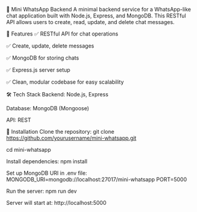 📱 Mini WhatsApp Backend
A minimal backend service for a WhatsApp-like chat application built with Node.js, Express, and MongoDB. This RESTful API allows users to create, read, update, and delete chat messages.

🚀 Features
✅ RESTful API for chat operations

✅ Create, update, delete messages

✅ MongoDB for storing chats

✅ Express.js server setup

✅ Clean, modular codebase for easy scalability

🛠️ Tech Stack
Backend: Node.js, Express

Database: MongoDB (Mongoose)

API: REST

🔧 Installation
Clone the repository:
git clone https://github.com/yourusername/mini-whatsapp.git

cd mini-whatsapp

Install dependencies:
npm install

Set up MongoDB URI in .env file:
MONGODB_URI=mongodb://localhost:27017/mini-whatsapp
PORT=5000

Run the server:
npm run dev

Server will start at: http://localhost:5000

